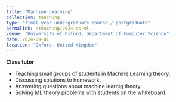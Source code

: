 ```yaml
---
title: "Machine Learning"
collection: teaching
type: "final year undergraduate course / postgraduate"
permalink: /teaching/2024-cs-ml
venue: "University of Oxford, Department of Computer Science"
date: 2024-09-01
location: "Oxford, United Kingdom"
---
```


**Class tutor**

- Teaching small groups of students in Machine Learning theory.
- Discussing solutions to homework.
- Answering questions about machine learnig theory.
- Solving ML theory problems with students on the whiteboard.
